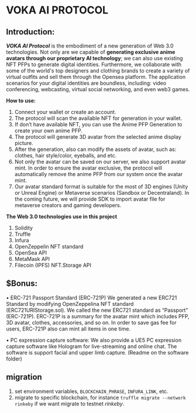 # VOKA AI PROTOCOL

## Introduction:
***VOKA AI Protocol*** is the embodiment of a new generation of Web 3.0 technologies. 
Not only are we capable of **generating exclusive anime avatars through our proprietary AI technology**; 
we can also use existing NFT PFPs to generate digital identities. 
Furthermore, we collaborate with some of the world's top designers and clothing brands 
to create a variety of virtual outfits and sell them through the Opensea platform. 
The application scenarios for your digital identities are boundless, including: 
video conferencing, webcasting, virtual social networking, and even web3 games.

**How to use:**
1.	Connect your wallet or create an account. 
2.	The protocol will scan the available NFT for generation in your wallet.
3.	If don’t have available NFT, you can use the Anime PFP Generation to create your own anime PFP.
4.	The protocol will generate 3D avatar from the selected anime display picture.
5.	After the generation, also can modify the assets of avatar, such as: clothes, hair style/color, eyeballs, and etc. 
6.	Not only the avatar can be saved on our server, we also support avatar mint. In order to ensure the avatar exclusive, the protocol will automatically remove the anime PFP from our system once the avatar mint.
7.	Our avatar standard format is suitable for the most of 3D engines (Unity or Unreal Engine) or Metaverse scenarios (Sandbox or Decentraland). In the coming future, we will provide SDK to import avatar file for metaverse creators and gaming developers. 

**The Web 3.0 technologies use in this project**
1.	Solidity
2.	Truffle
3.	Infura
4.	OpenZeppelin NFT standard
5.	OpenSea API
6.	MetaMask API
7.	Filecoin (IPFS) NFT.Storage API

## $Bonus:
•	ERC-721 Passport Standard (ERC-721P)
We generated a new ERC721 Standard by modifying OpenZeppelina NFT standard (ERC721URIStorage.sol). We called the new ERC721 standard as “Passport” (ERC-721P). 
ERC-721P is a summary for the avatar mint which includes PFP, 3D avatar, clothes, accessories, and so on. In order to save gas fee for users, ERC-721P also can mint all items in one time. 

•	PC expression capture software:
We also provide a UE5 PC expression capture software like Hologram for live-streaming and online chat. The software is support facial and upper limb capture.  (Readme on the software folder)

## migration

1. set environment variables, `BLOCKCHAIN_PHRASE`, `INFURA_LINK`, etc.
2. migrate to specific blockchain, for instance `truffle migrate --network rinkeby` if we want migrate to testnet *rinkeby*.

